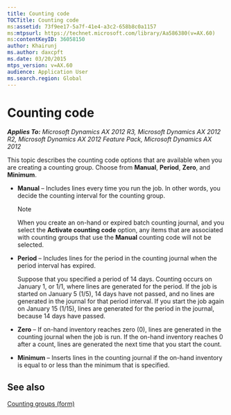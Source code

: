 ```yaml
---
title: Counting code
TOCTitle: Counting code
ms:assetid: 73f9ee17-5a7f-41e4-a3c2-658b8c0a1157
ms:mtpsurl: https://technet.microsoft.com/library/Aa586380(v=AX.60)
ms:contentKeyID: 36058150
author: Khairunj
ms.author: daxcpft
ms.date: 03/20/2015
mtps_version: v=AX.60
audience: Application User
ms.search.region: Global
---
```


# Counting code 


_**Applies To:** Microsoft Dynamics AX 2012 R3, Microsoft Dynamics AX 2012 R2, Microsoft Dynamics AX 2012 Feature Pack, Microsoft Dynamics AX 2012_

This topic describes the counting code options that are available when you are creating a counting group. Choose from **Manual**, **Period**, **Zero**, and **Minimum**.

  - **Manual** – Includes lines every time you run the job. In other words, you decide the counting interval for the counting group.
    

    > [!NOTE]
    > <P>When you create an on-hand or expired batch counting journal, and you select the <STRONG>Activate counting code</STRONG> option, any items that are associated with counting groups that use the <STRONG>Manual</STRONG> counting code will not be selected.</P>



  - **Period** – Includes lines for the period in the counting journal when the period interval has expired.
    
    Suppose that you specified a period of 14 days. Counting occurs on January 1, or 1/1, where lines are generated for the period. If the job is started on January 5 (1/5), 14 days have not passed, and no lines are generated in the journal for that period interval. If you start the job again on January 15 (1/15), lines are generated for the period in the journal, because 14 days have passed.

  - **Zero** – If on-hand inventory reaches zero (0), lines are generated in the counting journal when the job is run. If the on-hand inventory reaches 0 after a count, lines are generated the next time that you start the count.

  - **Minimum** – Inserts lines in the counting journal if the on-hand inventory is equal to or less than the minimum that is specified.

## See also

[Counting groups (form)](https://technet.microsoft.com/library/aa500813\(v=ax.60\))

  


